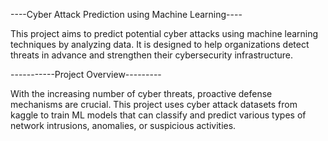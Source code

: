 ----Cyber Attack Prediction using Machine Learning----

This project aims to predict potential cyber attacks using machine learning techniques by analyzing  data. It is designed to help organizations detect threats in advance and strengthen their cybersecurity infrastructure.

-----------Project Overview---------

With the increasing number of cyber threats, proactive defense mechanisms are crucial. This project uses cyber attack  datasets from kaggle  to train ML models that can classify and predict various types of network intrusions, anomalies, or suspicious activities.
